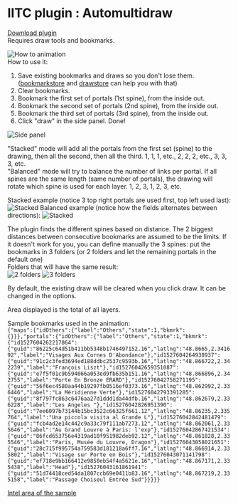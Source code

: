 # IITC plugin : Automultidraw
[Download plugin](https://cdn.rawgit.com/Jormund/automultidraw/master/automultidraw.user.js)  
Requires draw tools and bookmarks.

![How to animation](https://cdn.rawgit.com/Jormund/automultidraw/master/img/stacked.gif)  
How to use it:
1) Save existing bookmarks and draws so you don't lose them. ([bookmarkstore](https://cdn.rawgit.com/Jormund/bookmarkstore/master/bookmarkstore.user.js) and [drawstore](https://github.com/Hurqalia/drawstore/raw/master/drawstore.user.js) can help you with that)
2) Clear bookmarks.
3) Bookmark the first set of portals (1st spine), from the inside out.
4) Bookmark the second set of portals (2nd spine), from the inside out.
5) Bookmark the third set of portals (3rd spine), from the inside out.
6) Click "draw" in the side panel. Done!

![Side panel](https://cdn.rawgit.com/Jormund/automultidraw/master/img/toolbox.png)

"Stacked" mode will add all the portals from the first set (spine) to the drawing, then all the second, then all the third.  1, 1, 1, etc., 2, 2, 2, etc., 3, 3, 3, etc.  
"Balanced" mode will try to balance the number of links per portal. If all spines are the same length (same number of portals), the drawing will rotate which spine is used for each layer.  1, 2, 3, 1, 2, 3, etc.  

Stacked example (notice 3 top right portals are used first, top left used last):
![Stacked](https://cdn.rawgit.com/Jormund/automultidraw/master/img/stacked.png)
Balanced example (notice how the fields alternates between directions):
![Stacked](https://cdn.rawgit.com/Jormund/automultidraw/master/img/stacked.png)

The plugin finds the different spines based on distance. The 2 biggest distances between consecutive bookmarks are assumed to be the limits. If it doesn't work for you, you can define manually the 3 spines: put the bookmarks in 3 folders (or 2 folders and let the remaining portals in the default one)  
Folders that will have the same result:  
![2 folders](https://cdn.rawgit.com/Jormund/automultidraw/master/img/2folders.png) ![3 folders](https://cdn.rawgit.com/Jormund/automultidraw/master/img/3folders.png)

By default, the existing draw will be cleared when you click draw. It can be changed in the options.

Area displayed is the total of all layers.

Sample bookmarks used in the animation:  
`{"maps":{"idOthers":{"label":"Others","state":1,"bkmrk":{}}},"portals":{"idOthers":{"label":"Others","state":1,"bkmrk":{"id1527604262217864":{"guid":"86225c64d51b411bb5348b1746497152.16","latlng":"48.8665,2.341692","label":"Visages Aux Cornes D'Abondance"},"id1527604264938937":{"guid":"91c2c3fed3694ed188ddbc2537c9593b.16","latlng":"48.866722,2.342239","label":"François Liszt"},"id15276042659351087":{"guid":"e7f5f01c9b594066a053ed9fb635b151.16","latlng":"48.866896,2.342755","label":"Porte En Bronze ERARD"},"id15276042758271195":{"guid":"56f6ec4580aa44b19297fb0516ef0373.16","latlng":"48.862992,2.336446","label":"La Méridienne Verte"},"id15276042793391285":{"guid":"8f797fc863c6476aa27d1ddd1da44dfb.16","latlng":"48.862679,2.336228","label":"Les Angeles "},"id15276042826951390":{"guid":"7ee6097b73144b15bc3522c66325f661.12","latlng":"48.86235,2.335764","label":"Una piccola visita al Grande L"},"id15276042842481479":{"guid":"fcb4ad2e14c442c9a33c79f111ab7273.12","latlng":"48.862061,2.335646","label":"Au Grand Louvre à Paris: l'exp"},"id15276042867421534":{"guid":"86fcd653756e4319ad10f951982deb92.12","latlng":"48.861828,2.335546","label":"Paris, Musée du Louvre, Dragon"},"id15276043058021651":{"guid":"28c715f995754a759583d181218a6ff7.16","latlng":"48.866914,2.335802","label":"Visage sur Porte en Bois"},"id15276043071141798":{"guid":"ef718e9bb166412e9850eb54f4a5621e.16","latlng":"48.867171,2.335438","label":"Head"},"id15276043161861941":{"guid":"51d74418ced54da1807ccb69e0411b83.16","latlng":"48.867219,2.335158","label":"Passage Choiseul Entrée Sud"}}}}}`

[Intel area of the sample](https://www.ingress.com/intel?ll=48.864655,2.341826&z=17)
